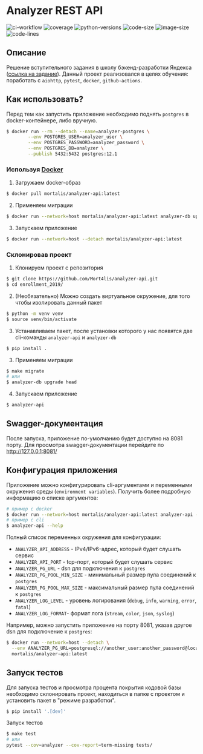# Analyzer REST API
![ci-workflow](https://github.com/Mort4lis/analyzer-api/actions/workflows/main.yml/badge.svg)
![coverage](https://img.shields.io/badge/coverage-94%25-brightgreen)
![python-versions](https://img.shields.io/badge/python-3.7%20%7C%203.8%20%7C%203.9-blue)
![code-size](https://img.shields.io/github/languages/code-size/Mort4lis/analyzer-api)
![image-size](https://img.shields.io/docker/image-size/mortalis/analyzer-api/latest)
![code-lines](https://img.shields.io/tokei/lines/github/Mort4lis/analyzer-api)

## Описание

Решение вступительного задания в школу бэкенд-разработки Яндекса ([ссылка на задание](./docs/task.pdf)).
Данный проект реализовался в целях обучения: поработать с `aiohttp`, `pytest`, `docker`, `github-actions`.

## Как использовать?

Перед тем как запустить приложение необходимо поднять `postgres` в docker-контейнере,
либо вручную.

```bash
$ docker run --rm --detach --name=analyzer-postgres \
		--env POSTGRES_USER=analyzer_user \
		--env POSTGRES_PASSWORD=analyzer_password \
		--env POSTGRES_DB=analyzer \
		--publish 5432:5432 postgres:12.1
```

### Используя [Docker](https://www.docker.com/ "Docker")
1. Загружаем docker-образ
```bash
$ docker pull mortalis/analyzer-api:latest
```
2. Применяем миграции
```bash
$ docker run --network=host mortalis/analyzer-api:latest analyzer-db upgrade head
```
3. Запускаем приложение
```bash
$ docker run --network=host --detach mortalis/analyzer-api:latest
```

### Склонировав проект
1. Клонируем проект с репозитория
```bash
$ git clone https://github.com/Mort4lis/analyzer-api.git
$ cd enrollment_2019/
```
2. (Необязательно) Можно создать виртуальное окружение, для того чтобы изолировать данный
пакет
```bash
$ python -m venv venv
$ source venv/bin/activate
```
3. Устанавливаем пакет, после установки которого у нас появятся две cli-команды 
`analyzer-api` и `analyzer-db`
```bash
$ pip install .
```
3. Применяем миграции
```bash
$ make migrate
# или
$ analyzer-db upgrade head
```
4. Запускаем приложение
```bash
$ analyzer-api
```

## Swagger-документация
После запуска, приложение по-умолчанию будет доступно на 8081 порту.
Для просмотра swagger-документации перейдите по http://127.0.0.1:8081/

## Конфигурация приложения

Приложение можно конфигурировать cli-аргументами и переменными окружения среды (`environment variables`).
Получить более подробную информацию о списке аргументов:
```bash
# пример с docker
$ docker run --network=host mortalis/analyzer-api:latest analyzer-api --help
# пример с cli
$ analyzer-api --help
```

Полный список переменных окружения для конфигурации:
* `ANALYZER_API_ADDRESS` - IPv4/IPv6-адрес, который будет слушать сервис
* `ANALYZER_API_PORT` - tcp-порт, который будет слушать сервис
* `ANALYZER_PG_URL` - dsn для подключения к `postgres`
* `ANALYZER_PG_POOL_MIN_SIZE` - минимальный размер пула соединений к `postgres`
* `ANALYZER_PG_POOL_MAX_SIZE` - максимальный размер пула соединений к `postgres`
* `ANALYZER_LOG_LEVEL` - уровень логирования (`debug`, `info`, `warning`, `error`, `fatal`)
* `ANALYZER_LOG_FORMAT`- формат лога (`stream`, `color`, `json`, `syslog`)

Например, можно запустить приложение на порту 8081, указав другое dsn для подключение к `postgres`:
```bash
$ docker run --network=host --detach \
  --env ANALYZER_PG_URL=postgresql://another_user:another_password@localhost/another_db \
  mortalis/analyzer-api:latest
```

## Запуск тестов
Для запуска тестов и просмотра процента покрытия кодовой базы необходимо 
склонировать проект, находиться в папке с проектом и установить пакет в "режиме разработки".
```bash
$ pip install '.[dev]'
```

Запуск тестов
```bash
$ make test
# или
pytest --cov=analyzer --cov-report=term-missing tests/
```